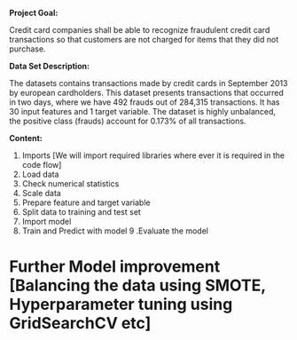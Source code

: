 **Project Goal:**

Credit card companies shall be able to recognize fraudulent credit card transactions so that customers are not charged for items that they did not purchase.

**Data Set Description:**

The datasets contains transactions made by credit cards in September 2013 by european cardholders. This dataset presents transactions that occurred in two days, where we have 492 frauds out of 284,315 transactions. It has 30 input features and 1 target variable. The dataset is highly unbalanced, the positive class (frauds) account for 0.173% of all transactions.

**Content:**

1. Imports [We will import required libraries where ever it is required in the code flow]
2. Load data
3. Check numerical statistics
4. Scale data
5. Prepare feature and target variable
6. Split data to training and test set
7. Import model
8. Train and Predict with model
9 .Evaluate the model


# Further Model improvement [Balancing the data using SMOTE, Hyperparameter tuning using GridSearchCV etc]
